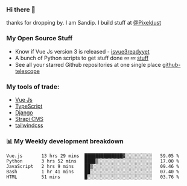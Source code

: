 ### Hi there 👋

thanks for dropping by.
I am Sandip. I build stuff at [@Pixeldust](github.com/pixeldust-in/)

###  **My Open Source Stuff**

 - Know if Vue Js version 3 is released -  [isvue3readyyet](https://github.com/sandiprb/isvue3readyyet)
 - A bunch of Python scripts to get stuff done 💤 💤 [stuff](https://github.com/sandiprb/stuff)
 - See all your starred Github repositories at one single place [github-telescope](https://github.com/sandiprb/github-telescope)



###  **My tools of trade:**
 - [Vue Js](https://github.com/vuejs/vue/)
 - [TypeScript](https://github.com/microsoft/TypeScript)
 - [Django](github.com/django/django)
 - [Strapi CMS](github.com/strapi/strapi)
 - [tailwindcss](https://github.com/tailwindlabs/tailwindcss)


###  📊 **My Weekly development breakdown**
<!--START_SECTION:waka-->
```text
Vue.js       13 hrs 29 mins  ██████████████▓░░░░░░░░░░   59.05 % 
Python       3 hrs 52 mins   ████▒░░░░░░░░░░░░░░░░░░░░   17.00 % 
JavaScript   2 hrs 9 mins    ██▒░░░░░░░░░░░░░░░░░░░░░░   09.46 % 
Bash         1 hr 41 mins    ██░░░░░░░░░░░░░░░░░░░░░░░   07.40 % 
HTML         51 mins         █░░░░░░░░░░░░░░░░░░░░░░░░   03.76 % 
```
<!--END_SECTION:waka-->
